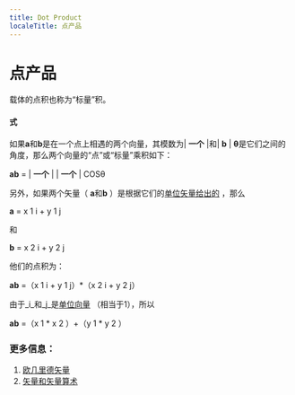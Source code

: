 ```yaml
---
title: Dot Product
localeTitle: 点产品
---
```

# 点产品

载体的点积也称为“标量”积。

#### 式

如果**a**和**b**是在一个点上相遇的两个向量，其模数为| **一个** |和| **b** | **θ**是它们之间的角度，那么两个向量的“点”或“标量”乘积如下：

**ab** = | **一个** | | **一个** | COSθ

另外，如果两个矢量（ **a**和**b** ）是根据它们的[单位矢量给出的](https://en.wikipedia.org/wiki/Unit_vector) ，那么

**a** = x 1 i + y 1 j

和

**b** = x 2 i + y 2 j

他们的点积为：

**ab** =（x 1 i + y 1 j）\*（x 2 i + y 2 j）

由于_i_和_j_是[单位向量](https://en.wikipedia.org/wiki/Unit_vector) （相当于1），所以

**ab** =（x 1 \* x 2 ）+（y 1 \* y 2 ）

### 更多信息：

1.  [欧几里德矢量](https://en.wikipedia.org/wiki/Euclidean_vector)
2.  [矢量和矢量算术](http://spiff.rit.edu/classes/phys311.old/lectures/vector/vector.html)